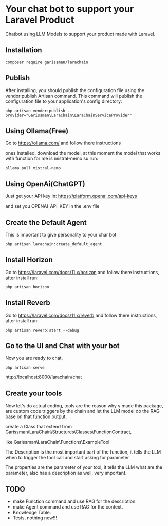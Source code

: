# Your chat bot to support your Laravel Product

Chatbot using LLM Models to support your product made with Laravel.

## Installation

`composer require garissman/larachain`

## Publish

After installing, you should publish the configuration file using the vendor:publish Artisan command. This
command will publish the configuration file to your application's config directory:

`php artisan vendor:publish --provider="Garissman\LaraChain\LaraChainServiceProvider"`

## Using Ollama(Free)

Go to https://ollama.com/ and follow there instructions

ones installed, download the model, at this moment the model that works with function for me is mistral-nemo su run:

`ollama pull mistral-nemo`

## Using OpenAi(ChatGPT)

Just get your API key in: https://platform.openai.com/api-keys

and set you OPENAI_API_KEY in the .env file

## Create the Default Agent

This is important to give personality to your char bot

`php artisan larachain:create_default_agent`

## Install Horizon

Go to https://laravel.com/docs/11.x/horizon and follow there instructions, after install run:

`php artisan horizon`

## Install Reverb

Go to https://laravel.com/docs/11.x/reverb and follow there instructions, after install run:

`php artisan reverb:start --debug`


## Go to the UI and Chat with your bot

Now you are ready to chat,

`php artisan serve`

http://localhost:8000/larachain/chat

## Create your tools

Now let's do actual coding, tools are the reason why y made this package, 
are custom code triggers by the chain and let the LLM model do the RAG 
base on that function output,

create a Class that extend from Garissman\LaraChain\Structures\Classes\FunctionContract,

like Garissman\LaraChain\Functions\ExampleTool

The Description is the most important part of the function, 
it tells the LLM when to trigger the tool call and start asking for parameter

The properties are the parameter of your tool, it tells the LLM what are the parameter, 
also has a description as well, very important.

## TODO 

- make Function command and use RAG for the description.
- make Agent command and use RAG for the context.
- Knowledge Table.
- Tests, nothing new!!!



